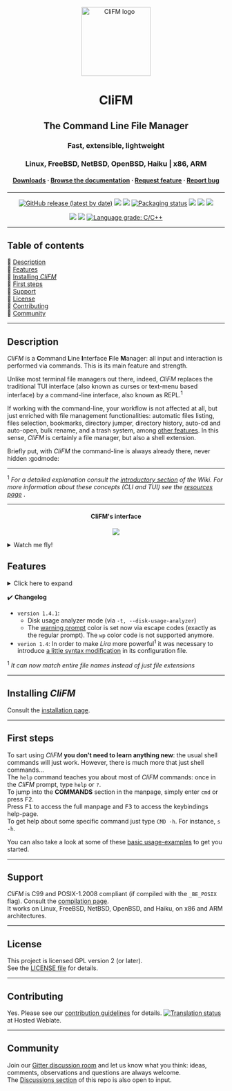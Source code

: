 <p align="center">
	<a href="https://github.com/leo-arch/clifm">
		<img src="https://i.postimg.cc/Gm5vxMLp/256x256c.png" alt="CliFM logo" width="160" height="160">
	</a>
</p>
<h1 align="center">CliFM</h1>
<h2 align="center">The Command Line File Manager</h2>
<h3 align="center">Fast, extensible, lightweight</h3>
<h3 align="center">Linux, FreeBSD, NetBSD, OpenBSD, Haiku | x86, ARM</h3>
<h4 align="center"><a
href="https://software.opensuse.org//download.html?project=home%3Aarchcrack&package=clifm">Downloads</a> · <a
href="https://github.com/leo-arch/clifm/wiki">Browse the documentation</a> · <a
href="https://github.com/leo-arch/clifm/blob/master/.github/ISSUE_TEMPLATE/feature-request.md">Request feature</a> · <a
href="https://github.com/leo-arch/clifm/blob/master/.github/ISSUE_TEMPLATE/bug-report.md">Report bug</a></h4>

---

<p align="center">
<a href="https://github.com/leo-arch/clifm/releases"><img alt="GitHub release (latest by date)" src="https://img.shields.io/github/v/release/leo-arch/clifm"></a>
<a href="https://github.com/leo-arch/clifm/blob/master/LICENSE"><img src="https://img.shields.io/github/license/leo-arch/clifm?color=red&style=flat"/></a>
<a><img src="https://img.shields.io/github/last-commit/leo-arch/clifm/master?color=blue&style=flat"/></a>
<a href="https://repology.org/project/clifm/versions"><img src="https://repology.org/badge/tiny-repos/clifm.svg" alt="Packaging status"></a>
<a href="https://en.wikipedia.org/wiki/Privacy-invasive_software"><img src="https://img.shields.io/badge/privacy-✓-green?style=flat"/></a>
<a href="https://gitter.im/leo-arch/clifm"><img src="https://img.shields.io/gitter/room/leo-arch/clifm?style=flat"/></a>
<a href="https://software.opensuse.org//download.html?project=home%3Aarchcrack&package=clifm"><img src="https://img.shields.io/badge/CD-OBS-red?logo=opensuse&logoColor=white"/></a>
</p>

<p align="center">
<a href="https://github.com/leo-arch/clifm/actions/workflows/codeql-analysis.yml"><img src="https://github.com/leo-arch/clifm/actions/workflows/codeql-analysis.yml/badge.svg?branch=master"></a>
<a href="https://www.codacy.com/gh/leo-arch/clifm/dashboard?utm_source=github.com&amp;utm_medium=referral&amp;utm_content=leo-arch/clifm&amp;utm_campaign=Badge_Grade"><img src="https://app.codacy.com/project/badge/Grade/c2c24860fce64d2aa6ca8e1dd0981d6d"/></a>
<a href="https://lgtm.com/projects/g/leo-arch/clifm/context:cpp"><img alt="Language grade: C/C++" src="https://img.shields.io/lgtm/grade/cpp/g/leo-arch/clifm.svg?logo=lgtm&logoWidth=18"/></a>
<!---
<a href="https://bestpractices.coreinfrastructure.org/projects/4884"><img src="https://bestpractices.coreinfrastructure.org/projects/4884/badge"></a>
-->
</p>

<!---
<a href="https://codecov.io/gh/leo-arch/clifm"><img src="https://codecov.io/gh/leo-arch/clifm/branch/master/graph/badge.svg?token=YC3NIS180Z"/></a>
[![LGTM](https://img.shields.io/lgtm/grade/cpp/g/leo-arch/clifm.svg?logo=lgtm&logoWidth=18)](https://lgtm.com/projects/g/leo-arch/clifm/context:cpp)
-->

---

## Table of contents
🔸 [Description](#description) \
🔸 [Features](#features) \
🔸 [Installing _CliFM_](#installing-clifm) \
🔸 [First steps](#first-steps) \
🔸 [Support](#support) \
🔸 [License](#license) \
🔸 [Contributing](#contributing) \
🔸 [Community](#community)

---

## Description

_CliFM_ is a **C**ommand **L**ine **I**nterface **F**ile **M**anager: all input and interaction is performed via commands. This is its main feature and strength.

Unlike most terminal file managers out there, indeed, _CliFM_ replaces the traditional TUI interface (also known as curses or text-menu based interface) by a command-line interface, also known as REPL.<sup>1</sup>

If working with the command-line, your workflow is not affected at all, but just enriched with file management functionalities: automatic files listing, files selection, bookmarks, directory jumper, directory history, auto-cd and auto-open, bulk rename, and a trash system, among [other features](#features). In this sense, _CliFM_ is certainly a file manager, but also a shell extension.

Briefly put, with _CliFM_ the command-line is always already there, never hidden :godmode:

---
<sup>1</sup> <i>For a detailed explanation consult the [introductory section](https://github.com/leo-arch/clifm/wiki/Introduction#what-is-clifm) of the Wiki. For more information about these concepts (CLI and TUI) see the [resources page](https://github.com/leo-arch/clifm/wiki/Resources#gui-tui-and-cli) </i>.

---

<h4 align="center">CliFM's interface</h4>
<p align="center"><img src="https://i.postimg.cc/Zqp4sgLK/clifm-interface8.png"></p>

<details>
<summary>Watch me fly!</summary>

<h3 align="center"><br><i>Did I say it's fast?</i></h3>
<p align="center"><a href="https://mega.nz/embed/J8hEkCZZ#fGp0JtcDvFIWKmTc4cOp0iMrWRlbqs99THg8F7EmQWI"><img src="https://i.postimg.cc/CKx6zrvL/vid-thumb.png"></a></p>

Music: "Quad Machine", by [Sonic Mayhem](https://en.wikipedia.org/wiki/Sascha_Dikiciyan) \
**Note**: Icons and files preview depend on third-party software. Consult the [icons](https://github.com/leo-arch/clifm/wiki/Advanced#icons-smirk) and [files preview](https://github.com/leo-arch/clifm/wiki/Advanced#files-preview) sections.

</details>

## Features

<details>
<summary>Click here to expand</summary>

Besides common file operations such as copy, move, remove, etc., _CliFM_ provides the following features:
- Specific
  - [Really CLI-based](https://github.com/leo-arch/clifm/wiki/Introduction#main-design-and-goals). No GUI nor TUI (or curses) at all, just a command-line. 
  - It can run on the kernel built-in console and even on a SSH or any other remote session.
  - Highly compatible with old VT102-only terminal emulators (8-colors only and no Unicode support) like Rxvt and Rxvt-based ones. 
  - [High performance](https://github.com/leo-arch/clifm/wiki/Performance). With a memory footprint below 5 MiB and a disk usage of less than 1 MiB it is incredibly lightweight and fast even on really old hardware.
  - [Short (and even one-character) commands](https://github.com/leo-arch/clifm/wiki/Introduction#commands-short-summary), and [entry list numbers (ELN's)](https://github.com/leo-arch/clifm/wiki/Common-Operations) for file names. 
  - [Extended color codes](https://github.com/leo-arch/clifm/wiki/Customization#colors) for file-types and -extensions.
  - [Files counter](https://github.com/leo-arch/clifm/wiki/Introduction#interface) for directories and symlinks to directories.
- Navigation and file operations
  - [Bookmarks](https://github.com/leo-arch/clifm/wiki/Common-Operations#bookmarks).
  - [Files selection](https://github.com/leo-arch/clifm/wiki/Common-Operations#selection) (supports both glob and regular expressions and works even across multiple instances of the program).
  - [Files search](https://github.com/leo-arch/clifm/wiki/Common-Operations#searching) (supports both glob and regular expressions).
  - [copy(-as), move(-as)](https://github.com/leo-arch/clifm/wiki/Introduction#c-l-e-edit-m-md-r), [interactive rename](https://github.com/leo-arch/clifm/wiki/Introduction#c-l-e-edit-m-md-r), and [open-with](https://github.com/leo-arch/clifm/wiki/Introduction#ow-elnfilename-application) functions.
  - [_Bleach_, a built-in file names cleaner](https://github.com/leo-arch/clifm/wiki/Introduction#bb-bleach-elnfile--n)
  - [Autocommands](https://github.com/leo-arch/clifm/wiki/Specifics#autocommands)
  - [Auto-cd](https://github.com/leo-arch/clifm/wiki/Introduction#acd-autocd-on-off-status), [auto-open](https://github.com/leo-arch/clifm/wiki/Introduction#ao-auto-open-on-off-status), and [autols](https://github.com/leo-arch/clifm/wiki/Common-Operations#navigation).
  - [_Kangaroo_](https://github.com/leo-arch/clifm/wiki/Specifics#kangaroos-frecency-algorithm), a built-in directory jumper function similar to [autojump](https://github.com/wting/autojump), [z.lua](https://github.com/skywind3000/z.lua), and [zoxide](https://github.com/ajeetdsouza/zoxide).
  - [Fastback function](https://github.com/leo-arch/clifm/wiki/Introduction#fastback-function).
  - [Backdir - Quickly change to a parent directory](https://github.com/leo-arch/clifm/wiki/Introduction#bd-name).
  - [_Lira_, a built-in resource opener](https://github.com/leo-arch/clifm/wiki/Specifics#resource-opener) (supports regular expressions and is able to discern between GUI and non-GUI environments).
  - [A built-in Freedesktop-compliant trash system](https://github.com/leo-arch/clifm/wiki/Common-Operations#trashing-files).
  - [Files filter](https://github.com/leo-arch/clifm/wiki/Advanced#files-filters).
  - [Up to eight workspaces](https://github.com/leo-arch/clifm/wiki/Specifics#workspaces).
  - [Eleven sorting methods](https://github.com/leo-arch/clifm/wiki/Introduction#st-sort-method-rev).
  - [Bulk rename](https://github.com/leo-arch/clifm/wiki/Advanced#bulk-rename).
  - [Batch links](https://github.com/leo-arch/clifm/wiki/Introduction#bl-elnfile--n).
  - [Archiving and compression](https://github.com/leo-arch/clifm/wiki/Advanced#archives) support (including Zstandard and ISO 9660).
  - [Symlinks editor](https://github.com/leo-arch/clifm/wiki/Introduction#c-l-e-edit-m-md-r).
  - Directory history map to keep in sight previous, current, and next entries in the directory history list.
- Shell
  - _[Gemini](https://github.com/leo-arch/clifm/wiki/Specifics#auto-suggestions)_, a Fish-like auto-suggestions system.
  - [TAB completion](https://github.com/leo-arch/clifm/wiki/Specifics#expansions-completions-and-suggestions).
  - [FZF mode for TAB completion](https://github.com/leo-arch/clifm/wiki/Specifics#tab-completion)
  - [Syntax highlighting](https://github.com/leo-arch/clifm/wiki/Specifics#syntax-highlighting)
  - [Warning prompt for invalid command names](https://github.com/leo-arch/clifm/wiki/Customization#the-warning-prompt)
  - [Fused parameters for ELN's](https://github.com/leo-arch/clifm/wiki/Introduction#fused-parameters).
  - Bash-like quoting system.
  - Shell commands execution.
  - Sequential and conditional commands execution .
  - [Directory](https://github.com/leo-arch/clifm/wiki/Introduction#b-back-h-hist-clear-eln) and [commands](https://github.com/leo-arch/clifm/wiki/Introduction/#commands-history) history.
  - [Glob and regular expressions](https://github.com/leo-arch/clifm/wiki/Advanced#wildcards-and-regex) (including inverse matching).
  - [Aliases](https://github.com/leo-arch/clifm/wiki/Customization#aliases).
  - [Logs](https://github.com/leo-arch/clifm/wiki/Introduction#log-clear-on-off-status).
  - [Prompt and profile commands](https://github.com/leo-arch/clifm/wiki/Customization#profile-and-prompt-commands) (run commands with each new prompt or at program startup).
- Modes
  - Standard mode
  - [Stealth mode](https://github.com/leo-arch/clifm/wiki/Specifics#stealth-mode): Leave no trace on the host system. No file is read, no file is written.
  - [Light mode](https://github.com/leo-arch/clifm/wiki/Specifics#light-mode) (just in case it is not fast enough for you).
  - [Resource opener](https://github.com/leo-arch/clifm/wiki/Specifics#using-clifm-as-a-standalone-resource-opener)
  - [Files lister (ls-mode)](https://github.com/leo-arch/clifm/wiki/Advanced#files-lister-ls-mode)
- Customization
  - [User profiles](https://github.com/leo-arch/clifm/wiki/Specifics#profiles).
  - [Customizable keyboard shortcuts](https://github.com/leo-arch/clifm/wiki/Customization#keybindings).
  - [Color schemes](https://github.com/leo-arch/clifm/wiki/Customization#colors).
  - [Bash-like prompt customization](https://github.com/leo-arch/clifm/wiki/Customization#the-prompt).
  - [Four customizable keybindings for custom plugins](https://github.com/leo-arch/clifm/wiki/Customization#keybindings).
  - [Compile features in/out](https://github.com/leo-arch/clifm/blob/master/src/README.md#compiling-features-inout).
- Misc
  - [Plugins](https://github.com/leo-arch/clifm/wiki/Advanced#plugins).
  - [Files preview](https://github.com/leo-arch/clifm/wiki/Advanced#files-preview) (via _BFG_, a native file previewer, but including support for [Ranger's scope.sh](https://github.com/ranger/ranger/blob/master/ranger/data/scope.sh) and [pistol](https://github.com/doronbehar/pistol) as well).
  - [Icons support](https://github.com/leo-arch/clifm/wiki/Advanced#icons-smirk) :smirk:.
  - [Git integration](https://github.com/leo-arch/clifm/wiki/Advanced#git-integration).
  - [Remote file systems management](https://github.com/leo-arch/clifm/wiki/Introduction#net-name-edit-m-mount-name-u-unmount-name).
  - [Easily mount/unmount storage devices](https://github.com/leo-arch/clifm/wiki/Introduction#media)
  - Unicode suppport.
  - Disk usage.
  - [CD on quit](https://github.com/leo-arch/clifm/wiki/Advanced#cd-on-quit) and [file picker](https://github.com/leo-arch/clifm/wiki/Advanced#file-picker) functions.
  - [Advanced Copy](https://github.com/jarun/advcpmv) support (just `cp` and `mv` with a nice progress bar).
  - [_Mas_, a built-in pager](https://github.com/leo-arch/clifm/wiki/Introduction#pg-pager-on-off-status) for files listing.
  - Read and list files from [STDIN (standard input)](https://github.com/leo-arch/clifm/wiki/Advanced#standard-input).
  - [Secure environment](https://github.com/leo-arch/clifm/wiki/Specifics#security) and [secure commands](https://github.com/leo-arch/clifm/wiki/Specifics#security).
<h4 align="center"><br><i>Gemini in action</i></h4>
<p align="center"><img src="https://i.postimg.cc/1XSKBRh8/suggestions.gif"></a></p>

---
For a detailed explanation of each of these features, follow the corresponding links or consult the [Wiki](https://github.com/leo-arch/clifm/wiki).
</details>

✔️ **Changelog**
* `version 1.4.1`:
  - Disk usage analyzer mode (via `-t, --disk-usage-analyzer`)
  - The [warning prompt](https://github.com/leo-arch/clifm/wiki/Customization#the-warning-prompt) color is set now via escape codes (exactly as the regular prompt). The `wp` color code is not supported anymore.
* `verion 1.4`: In order to make _Lira_ more powerful<sup>1</sup> it was necessary to introduce [a little syntax modification](https://github.com/leo-arch/clifm/wiki/Specifics#syntax) in its configuration file.

<sup>1</sup> _It can now match entire file names instead of just file extensions_

---

## Installing _CliFM_

Consult the [installation page](https://github.com/leo-arch/clifm/wiki/Introduction#installation).

---

## First steps

To sart using _CliFM_ **you don't need to learn anything new**: the usual shell commands will just work. However, there is much more that just shell commands... \
The `help` command teaches you about most of _CliFM_ commands: once in the _CliFM_ prompt, type `help` or `?`. \
To jump into the **COMMANDS** section in the manpage, simply enter `cmd` or press <kbd>F2</kbd>. \
Press <kbd>F1</kbd> to access the full manpage and <kbd>F3</kbd> to access the keybindings help-page. \
To get help about some specific command just type `CMD -h`. For instance, `s -h`.

You can also take a look at some of these [basic usage-examples](https://github.com/leo-arch/clifm/wiki/Common-Operations#basic-usage-examples) to get you started.

---

## Support

_CliFM_ is C99 and POSIX-1.2008 compliant (if compiled with the `_BE_POSIX` flag). Consult the [compilation page](https://github.com/leo-arch/clifm/blob/master/src/README.md#5-compilation).\
It works on Linux, FreeBSD, NetBSD, OpenBSD, and Haiku, on x86 and ARM architectures.

---

## License
This project is licensed GPL version 2 (or later). \
See the [LICENSE file](https://github.com/leo-arch/clifm/blob/master/LICENSE) for details.

---

## Contributing
Yes. Please see our [contribution guidelines](https://github.com/leo-arch/clifm/blob/master/CONTRIBUTING.md) for details.
[![Translation status](https://hosted.weblate.org/widgets/clifm/-/clifm/svg-badge.svg)](https://hosted.weblate.org/engage/clifm/?utm_source=widget) at Hosted Weblate.

---

## Community
Join our [Gitter discussion room](https://gitter.im/leo-arch/clifm) and let us know what you think: ideas, comments, observations and questions are always welcome. \
The [Discussions section](https://github.com/leo-arch/clifm/discussions) of this repo is also open to input.
